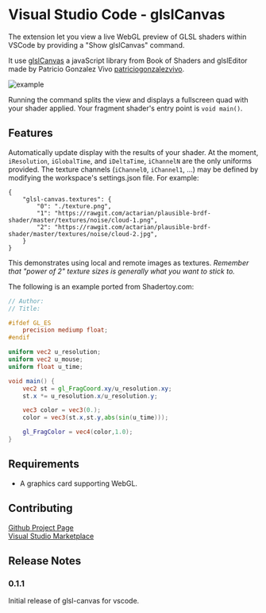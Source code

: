 # Visual Studio Code - glslCanvas

The extension let you view a live WebGL preview of GLSL shaders within VSCode by providing a "Show glslCanvas" command.

It use [glslCanvas](https://github.com/patriciogonzalezvivo/glslCanvas) a javaScript library from Book of Shaders and glslEditor made by Patricio Gonzalez Vivo [patriciogonzalezvivo](https://github.com/patriciogonzalezvivo/glslCanvas).

![example](https://rawgit.com/actarian/vscode-glsl-canvas/master/resources/example.jpg)

Running the command splits the view and displays a fullscreen quad with your shader applied. Your fragment shader's entry point is ```void main()```. 

## Features

Automatically update display with the results of your shader. At the moment, ```iResolution```, ```iGlobalTime```, and ```iDeltaTime```, ```iChannelN``` are the only uniforms provided. The texture channels (```iChannel0```, ```iChannel1```, ...) may be defined by modifying the workspace's settings.json file. For example:  
```
{
    "glsl-canvas.textures": {
        "0": "./texture.png",
        "1": "https://rawgit.com/actarian/plausible-brdf-shader/master/textures/noise/cloud-1.png",
        "2": "https://rawgit.com/actarian/plausible-brdf-shader/master/textures/noise/cloud-2.jpg",        
    }
}
```
This demonstrates using local and remote images as textures. *Remember that "power of 2" texture sizes is generally what you want to stick to.*

The following is an example ported from Shadertoy.com:
```glsl
// Author:
// Title:

#ifdef GL_ES
    precision mediump float;
#endif

uniform vec2 u_resolution;
uniform vec2 u_mouse;
uniform float u_time;

void main() {
    vec2 st = gl_FragCoord.xy/u_resolution.xy;
    st.x *= u_resolution.x/u_resolution.y;

    vec3 color = vec3(0.);
    color = vec3(st.x,st.y,abs(sin(u_time)));

    gl_FragColor = vec4(color,1.0);
}
```

## Requirements

* A graphics card supporting WebGL.

## Contributing

[Github Project Page](https://github.com/actarian/vscode-glsl-canvas)  
[Visual Studio Marketplace](https://marketplace.visualstudio.com/items?itemName=circledev.glsl-canvas)

## Release Notes

### 0.1.1

Initial release of glsl-canvas for vscode.